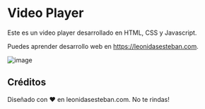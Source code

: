 # Video Player
Este es un video player desarrollado en HTML, CSS y Javascript.

Puedes aprender desarrollo web en https://leonidasesteban.com.

![image](https://user-images.githubusercontent.com/64162717/143294775-7cc74bbe-426d-4122-bb28-15306fef59d1.png)

## Créditos
Diseñado con ♥️ en leonidasesteban.com. No te rindas!
